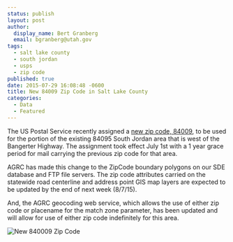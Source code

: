 ```yaml
---
status: publish
layout: post
author:
  display_name: Bert Granberg
  email: bgranberg@utah.gov
tags:
  - salt lake county
  - south jordan
  - usps
  - zip code
published: true
date: 2015-07-29 16:08:48 -0600
title: New 84009 Zip Code in Salt Lake County
categories:
  - Data
  - Featured
---
```

<p>The US Postal Service recently assigned a <a href="http://about.usps.com/news/state-releases/ut/2015/ut_2015_0522.htm">new zip code, 84009</a>, to be used for the portion of the existing 84095 South Jordan area that is west of the Bangerter Highway. The assignment took effect July 1st with a 1 year grace period for mail carrying the previous zip code for that area.</p>
<p>AGRC has made this change to the ZipCode boundary polygons on our SDE database and FTP file servers. The zip code attributes carried on the statewide road centerline and address point GIS map layers are expected to be updated by the end of next week (8/7/15).</p>
<p>And, the AGRC geocoding web service, which allows the use of either zip code or placename for the match zone parameter, has been updated and will allow for use of either zip code indefinitely for this area.</p>
<p><img src="http://about.usps.com/news/state-releases/ut/2015/images/ut_2015_0522.png" alt="New 840009 Zip Code" /></p>
